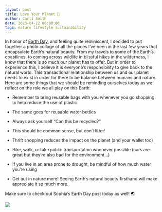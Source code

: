 ```yaml
---
layout: post
title: Love Your Planet 💚
author: Carli Smith
date: 2023-04-22 06:00:00
tags: nature lifestyle sustainability
---
```





In honor of [Earth Day](https://www.earthday.org/earth-day-2023/), and feeling quite reminiscent, I decided to put together a photo collage of all the places I’ve been in the last few years that encapsulate Earth’s natural beauty. From my travels to some of the Earth’s coastlines, to coming across wildlife in blissful hikes in the wilderness, I know that there is so much our planet has to offer. But in order to experience this, I believe it is everyone’s responsibility to give back to the natural world. This transactional relationship between us and our planet needs to exist in order for there to be balance between humans and nature. Here are some things that we should be reminding ourselves today as we reflect on the role we all play on this Earth:

* Remember to bring reusable bags with you whenever you go shopping to help reduce the use of plastic

* The same goes for reusable water bottles

* Always ask yourself  “Can this be recycled?”

* This should be common sense, but don’t litter!

* Thrift shopping reduces the impact on the planet (and your wallet too)

* Bike, walk, or take public transportation whenever possible (cars are great but they’re also bad for the environment…)

* If you live in an area prone to drought, be mindful of how much water you’re using

* Get out in nature more!  Seeing Earth’s natural beauty firsthand will make appreciate it so much more. 

Make sure to check out Sophia’s Earth Day post today as well! 🌏

<img src='/images/loveyourplanet.png'>
